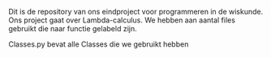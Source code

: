 Dit is de repository van ons eindproject voor programmeren in de wiskunde.
Ons project gaat over Lambda-calculus.
We hebben aan aantal files gebruikt die naar functie gelabeld zijn.

Classes.py bevat alle Classes die we gebruikt hebben
